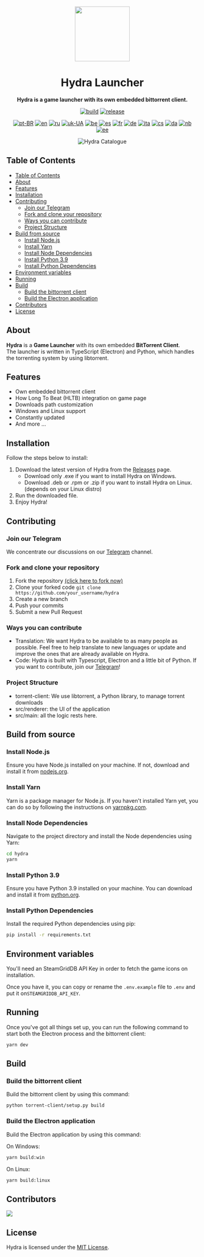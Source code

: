 <br>

<div align="center">

[<img src="./resources/icon.png" width="144"/>](https://hydralauncher.site)

  <h1 align="center">Hydra Launcher</h1>

  <p align="center">
    <strong>Hydra is a game launcher with its own embedded bittorrent client.</strong>
  </p>

[![build](https://img.shields.io/github/actions/workflow/status/hydralauncher/hydra/build.yml)](https://github.com/hydralauncher/hydra/actions)
[![release](https://img.shields.io/github/package-json/v/hydralauncher/hydra)](https://github.com/hydralauncher/hydra/releases)

[![pt-BR](https://img.shields.io/badge/lang-pt--BR-green.svg)](./docs/README.pt-BR.md)
[![en](https://img.shields.io/badge/lang-en-red.svg)](./docs/README.md)
[![ru](https://img.shields.io/badge/lang-ru-yellow.svg)](./docs/README.ru.md)
[![uk-UA](https://img.shields.io/badge/lang-uk--UA-blue)](./docs/README.uk-UA.md)
[![be](https://img.shields.io/badge/lang-be-orange)](./docs/README.be.md)
[![es](https://img.shields.io/badge/lang-es-red)](./docs/README.es.md)
[![fr](https://img.shields.io/badge/lang-fr-blue)](./docs/README.fr.md)
[![de](https://img.shields.io/badge/lang-de-black)](./docs/README.de.md)
[![ita](https://img.shields.io/badge/lang-it-red)](./docs/README.it.md)
[![cs](https://img.shields.io/badge/lang-cs-purple)](./docs/README.cs.md)
[![da](https://img.shields.io/badge/lang-da-red)](./docs/README.da.md)
[![nb](https://img.shields.io/badge/lang-nb-blue)](./docs/README.nb.md)
[![ee](https://img.shields.io/badge/lang-et-blue.svg)](./docs/README.et.md)

![Hydra Catalogue](./docs/screenshot.png)

</div>

## Table of Contents

- [Table of Contents](#table-of-contents)
- [About](#about)
- [Features](#features)
- [Installation](#installation)
- [Contributing](#-contributing)
  - [Join our Telegram](#-join-our-telegram)
  - [Fork and clone your repository](#fork-and-clone-your-repository)
  - [Ways you can contribute](#ways-you-can-contribute)
  - [Project Structure](#project-structure)
- [Build from source](#build-from-source)
  - [Install Node.js](#install-nodejs)
  - [Install Yarn](#install-yarn)
  - [Install Node Dependencies](#install-node-dependencies)
  - [Install Python 3.9](#install-python-39)
  - [Install Python Dependencies](#install-python-dependencies)
- [Environment variables](#environment-variables)
- [Running](#running)
- [Build](#build)
  - [Build the bittorrent client](#build-the-bittorrent-client)
  - [Build the Electron application](#build-the-electron-application)
- [Contributors](#contributors)
- [License](#license)

## About

**Hydra** is a **Game Launcher** with its own embedded **BitTorrent Client**.
<br>
The launcher is written in TypeScript (Electron) and Python, which handles the torrenting system by using libtorrent.

## Features

- Own embedded bittorrent client
- How Long To Beat (HLTB) integration on game page
- Downloads path customization
- Windows and Linux support
- Constantly updated
- And more ...

## Installation

Follow the steps below to install:

1. Download the latest version of Hydra from the [Releases](https://github.com/hydralauncher/hydra/releases/latest) page.
   - Download only .exe if you want to install Hydra on Windows.
   - Download .deb or .rpm or .zip if you want to install Hydra on Linux. (depends on your Linux distro)
2. Run the downloaded file.
3. Enjoy Hydra!

## <a name="contributing"> Contributing

### <a name="join-our-telegram"></a> Join our Telegram

We concentrate our discussions on our [Telegram](https://t.me/hydralauncher) channel.

### Fork and clone your repository

1. Fork the repository [(click here to fork now)](https://github.com/hydralauncher/hydra/fork)
2. Clone your forked code `git clone https://github.com/your_username/hydra`
3. Create a new branch
4. Push your commits
5. Submit a new Pull Request

### Ways you can contribute

- Translation: We want Hydra to be available to as many people as possible. Feel free to help translate to new languages or update and improve the ones that are already available on Hydra.
- Code: Hydra is built with Typescript, Electron and a little bit of Python. If you want to contribute, join our [Telegram](https://t.me/hydralauncher)!

### Project Structure

- torrent-client: We use libtorrent, a Python library, to manage torrent downloads
- src/renderer: the UI of the application
- src/main: all the logic rests here.

## Build from source

### Install Node.js

Ensure you have Node.js installed on your machine. If not, download and install it from [nodejs.org](https://nodejs.org/).

### Install Yarn

Yarn is a package manager for Node.js. If you haven't installed Yarn yet, you can do so by following the instructions on [yarnpkg.com](https://classic.yarnpkg.com/lang/en/docs/install/).

### Install Node Dependencies

Navigate to the project directory and install the Node dependencies using Yarn:

```bash
cd hydra
yarn
```

### Install Python 3.9

Ensure you have Python 3.9 installed on your machine. You can download and install it from [python.org](https://www.python.org/downloads/release/python-3913/).

### Install Python Dependencies

Install the required Python dependencies using pip:

```bash
pip install -r requirements.txt
```

## Environment variables

You'll need an SteamGridDB API Key in order to fetch the game icons on installation.

Once you have it, you can copy or rename the `.env.example` file to `.env` and put it on`STEAMGRIDDB_API_KEY`.

## Running

Once you've got all things set up, you can run the following command to start both the Electron process and the bittorrent client:

```bash
yarn dev
```

## Build

### Build the bittorrent client

Build the bittorrent client by using this command:

```bash
python torrent-client/setup.py build
```

### Build the Electron application

Build the Electron application by using this command:

On Windows:

```bash
yarn build:win
```

On Linux:

```bash
yarn build:linux
```

## Contributors

<a href="https://github.com/hydralauncher/hydra/graphs/contributors">
  <img src="https://contrib.rocks/image?repo=hydralauncher/hydra" />
</a>

## License

Hydra is licensed under the [MIT License](LICENSE).
